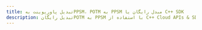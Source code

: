 ---title: تبدیل پاورپوینت بهPPSM، POTM به PPSM مبدل رایگان یا C++ SDKdescription: تبدیل رایگانPOTM به PPSM با استفاده از C++ Cloud APIs & SDK. همچنین اسناد Microsoft PowerPoint را در Cloud ایجاد، ویرایش و رندر کنید.---
